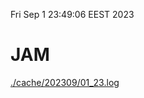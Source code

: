 Fri Sep  1 23:49:06 EEST 2023
# JAM
<a href='./cache/202309/01_23.log'>./cache/202309/01_23.log</a>
